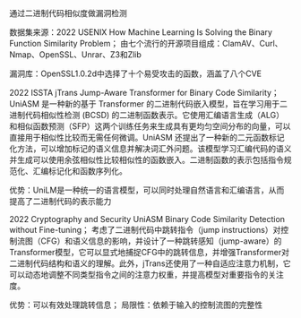 通过二进制代码相似度做漏洞检测

数据集来源：2022 USENIX How Machine Learning Is Solving the Binary Function Similarity Problem；
由七个流行的开源项目组成：ClamAV、Curl、Nmap、OpenSSL、Unrar、Z3和Zlib

漏洞库：OpenSSL1.0.2d中选择了十个易受攻击的函数，涵盖了八个CVE

2022 ISSTA jTrans Jump-Aware Transformer for Binary Code Similarity；
UniASM 是一种新的基于 Transformer 的二进制代码嵌入模型，旨在学习用于二进制代码相似性检测 (BCSD) 的二进制函数表示。它使用汇编语言生成（ALG）和相似函数预测（SFP）这两个训练任务来生成具有更均匀空间分布的向量，可以直接用于相似性比较而无需任何微调。UniASM 还提出了一种新的二元函数标记化方法，可以增加标记的语义信息并解决词汇外问题。该模型学习汇编代码的语义并生成可以使用余弦相似性比较相似性的函数嵌入。二进制函数的表示包括指令规范化、汇编标记化和函数序列化。

优势：UniLM是一种统一的语言模型，可以同时处理自然语言和汇编语言，从而提高了二进制代码的表示能力

2022 Cryptography and Security UniASM Binary Code Similarity Detection without Fine-tuning；
考虑了二进制代码中跳转指令（jump instructions）对控制流图（CFG）和语义信息的影响，并设计了一种跳转感知（jump-aware）的Transformer模型，它可以显式地捕捉CFG中的跳转信息，并增强Transformer对二进制代码结构和语义的理解。此外，jTrans还使用了一种自适应注意力机制，它可以动态地调整不同类型指令之间的注意力权重，并提高模型对重要指令的关注度。

优势：可以有效处理跳转信息；
局限性：依赖于输入的控制流图的完整性








